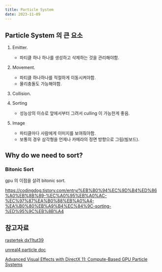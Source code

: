 ```yaml
---
title: Particle System
date: 2023-11-09
---
```


## Particle System 의 큰 요소

1. Emitter. 
    - 파티클 하나 하나를 생성하고 삭제하는 것을 관리해야함.

2. Movement.
    - 파티클 하나하나를 적절하게 이동시켜야함.
    - 물리충돌도 가능해야함.

3. Collision.

3. Sorting
    - 성능상의 이슈로 앞에서부터 그려서 culling 이 가능한게 좋음.


4. Image
    - 파티클마다 사람에게 이미지를 보여줘야함.
    - 보통의 경우 삼각형을 언제나 카메라의 정면 방향으로 그림(빌보드).


## Why do we need to sort?


### Bitonic Sort

gpu 의 이점을 살려 bitonic sort. 

https://codingdog.tistory.com/entry/%EB%B0%94%EC%9D%B4%ED%86%A0%EB%8B%89-%EC%A0%95%EB%A0%AC-%EC%97%87%EA%B0%88%EB%A0%A4-%EA%B0%80%EB%A9%B4%EC%84%9C-sorting-%ED%95%9C%EB%8B%A4

## 참고자료

[rastertek dx11tut39](https://rastertek.com/dx11tut39.html)

[unreal4 particle doc](https://docs.unrealengine.com/4.27/ko/Resources/ContentExamples/EffectsGallery/1_B/)

[Advanced Visual Effects with DirectX 11: Compute-Based GPU Particle Systems](https://www.youtube.com/watch?v=fduKhsm3ID8)
